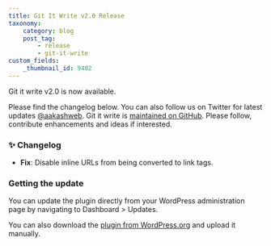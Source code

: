 ```yaml
---
title: Git It Write v2.0 Release
taxonomy:
    category: blog
    post_tag:
        - release
        - git-it-write
custom_fields:
    _thumbnail_id: 9402
---
```


Git it write v2.0 is now available.

Please find the changelog below. You can also follow us on Twitter for latest updates [@aakashweb](https://twitter.com/aakashweb). Git it write is [maintained on GitHub](https://github.com/vaakash/git-it-write). Please follow, contribute enhancements and ideas if interested.


### ✨ Changelog

* __Fix__: Disable inline URLs from being converted to link tags.

### Getting the update

You can update the plugin directly from your WordPress administration page by navigating to Dashboard > Updates.

You can also download the [plugin from WordPress.org](https://wordpress.org/plugins/git-it-write/) and upload it manually.